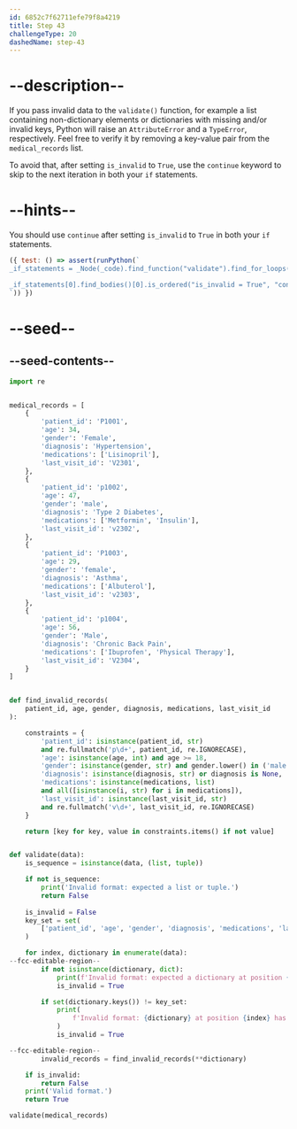 ```yaml
---
id: 6852c7f62711efe79f8a4219
title: Step 43
challengeType: 20
dashedName: step-43
---
```


# --description--

If you pass invalid data to the `validate()` function, for example a list containing non-dictionary elements or dictionaries with missing and/or invalid keys, Python will raise an `AttributeError` and a `TypeError`, respectively. Feel free to verify it by removing a key-value pair from the `medical_records` list.

To avoid that, after setting `is_invalid` to `True`, use the `continue` keyword to skip to the next iteration in both your `if` statements.

# --hints--

You should use `continue` after setting `is_invalid` to `True` in both your `if` statements.

```js
({ test: () => assert(runPython(`
_if_statements = _Node(_code).find_function("validate").find_for_loops()[0].find_bodies()[0].find_ifs()

_if_statements[0].find_bodies()[0].is_ordered("is_invalid = True", "continue") and _if_statements[1].find_bodies()[0].is_ordered("is_invalid = True", "continue")
`)) })
```

# --seed--

## --seed-contents--

```py
import re


medical_records = [
    {
        'patient_id': 'P1001',
        'age': 34,
        'gender': 'Female',
        'diagnosis': 'Hypertension',
        'medications': ['Lisinopril'],
        'last_visit_id': 'V2301',
    },
    {
        'patient_id': 'p1002',
        'age': 47,
        'gender': 'male',
        'diagnosis': 'Type 2 Diabetes',
        'medications': ['Metformin', 'Insulin'],
        'last_visit_id': 'v2302',
    },
    {
        'patient_id': 'P1003',
        'age': 29,
        'gender': 'female',
        'diagnosis': 'Asthma',
        'medications': ['Albuterol'],
        'last_visit_id': 'v2303',
    },
    {
        'patient_id': 'p1004',
        'age': 56,
        'gender': 'Male',
        'diagnosis': 'Chronic Back Pain',
        'medications': ['Ibuprofen', 'Physical Therapy'],
        'last_visit_id': 'V2304',
    }
]


def find_invalid_records(
    patient_id, age, gender, diagnosis, medications, last_visit_id
):

    constraints = {
        'patient_id': isinstance(patient_id, str)
        and re.fullmatch('p\d+', patient_id, re.IGNORECASE),
        'age': isinstance(age, int) and age >= 18,
        'gender': isinstance(gender, str) and gender.lower() in ('male', 'female'),
        'diagnosis': isinstance(diagnosis, str) or diagnosis is None,
        'medications': isinstance(medications, list)
        and all([isinstance(i, str) for i in medications]),
        'last_visit_id': isinstance(last_visit_id, str)
        and re.fullmatch('v\d+', last_visit_id, re.IGNORECASE)
    }

    return [key for key, value in constraints.items() if not value]


def validate(data):
    is_sequence = isinstance(data, (list, tuple))

    if not is_sequence:
        print('Invalid format: expected a list or tuple.')
        return False
        
    is_invalid = False
    key_set = set(
        ['patient_id', 'age', 'gender', 'diagnosis', 'medications', 'last_visit_id']
    )

    for index, dictionary in enumerate(data):
--fcc-editable-region--
        if not isinstance(dictionary, dict):
            print(f'Invalid format: expected a dictionary at position {index}.')
            is_invalid = True

        if set(dictionary.keys()) != key_set:
            print(
                f'Invalid format: {dictionary} at position {index} has missing and/or invalid keys.'
            )
            is_invalid = True

--fcc-editable-region--
        invalid_records = find_invalid_records(**dictionary)

    if is_invalid:
        return False
    print('Valid format.')
    return True

validate(medical_records)
```
